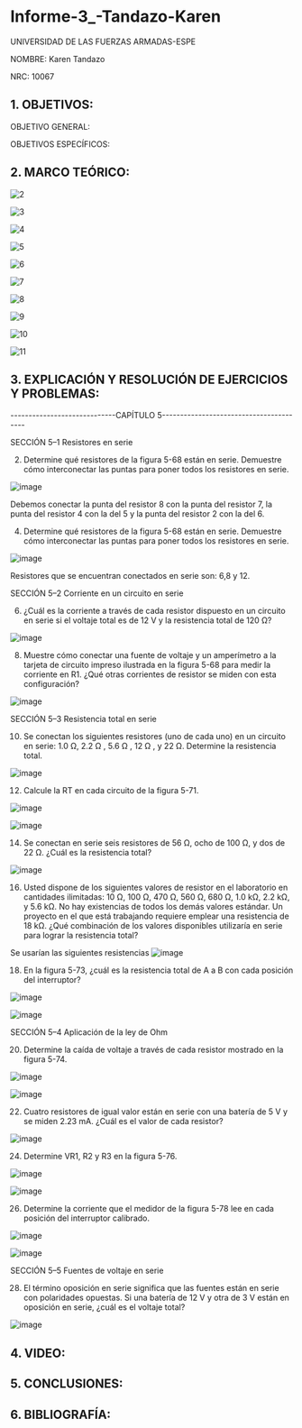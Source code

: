 # Informe-3_-Tandazo-Karen

UNIVERSIDAD DE LAS FUERZAS ARMADAS-ESPE

NOMBRE: Karen Tandazo

NRC: 10067

## 1. OBJETIVOS:

OBJETIVO GENERAL:

OBJETIVOS ESPECÍFICOS:

## 2. MARCO TEÓRICO:

![2](https://user-images.githubusercontent.com/117767335/203860286-26cbf6b6-460e-494a-a5ce-16a09638adc2.png)

![3](https://user-images.githubusercontent.com/117767335/203860287-e9a2b355-9f53-47f9-b717-6be7ca846bdb.png)

![4](https://user-images.githubusercontent.com/117767335/203860288-d5d46c3d-3478-427e-9ad9-a473154edac5.png)

![5](https://user-images.githubusercontent.com/117767335/203860290-be307d23-e117-4259-9683-4ea5c7e266c3.png)

![6](https://user-images.githubusercontent.com/117767335/203860292-b9c8ff15-74a5-4972-842c-d68ea44ab142.png)

![7](https://user-images.githubusercontent.com/117767335/203860295-ec80a9de-6aeb-4602-977c-97c6710e9619.png)

![8](https://user-images.githubusercontent.com/117767335/203860297-d90ccdd3-7eb3-4394-af12-c2aaf0d98177.png)

![9](https://user-images.githubusercontent.com/117767335/203860298-6df4c76c-156b-4c29-a733-1c4c2e5c5871.png)

![10](https://user-images.githubusercontent.com/117767335/203860300-dee8a8c8-1a43-4e93-8c1e-1f273138f438.png)

![11](https://user-images.githubusercontent.com/117767335/203860301-b8a72a2f-ba0d-4a8a-87a8-30e0193f29ad.png)

## 3. EXPLICACIÓN Y RESOLUCIÓN DE EJERCICIOS Y PROBLEMAS:

-----------------------------CAPÍTULO 5----------------------------------------

SECCIÓN 5–1 Resistores en serie

2. Determine qué resistores de la figura 5-68 están en serie. Demuestre cómo interconectar las puntas para
poner todos los resistores en serie.

![image](https://user-images.githubusercontent.com/117767335/203860612-c0960def-1fe1-4860-be21-9e26fe5cf2f2.png)

Debemos conectar la punta del resistor 8 con la punta del resistor 7, la punta del resistor 4 con la del 5 y la
punta del resistor 2 con la del 6.

4. Determine qué resistores de la figura 5-68 están en serie. Demuestre cómo interconectar las puntas para
poner todos los resistores en serie.

![image](https://user-images.githubusercontent.com/117767335/203860612-c0960def-1fe1-4860-be21-9e26fe5cf2f2.png)

Resistores que se encuentran conectados en serie son: 6,8 y 12.

SECCIÓN 5–2 Corriente en un circuito en serie

6. ¿Cuál es la corriente a través de cada resistor dispuesto en un circuito en serie si el voltaje total es de
12 V y la resistencia total de 120 Ω?

![image](https://user-images.githubusercontent.com/117767335/203862712-e0b5f88d-c851-4d5e-9a78-b4f75ebea811.png)

8. Muestre cómo conectar una fuente de voltaje y un amperímetro a la tarjeta de circuito impreso ilustrada
en la figura 5-68 para medir la corriente en R1. ¿Qué otras corrientes de resistor se miden con esta
configuración?

![image](https://user-images.githubusercontent.com/117767335/203863450-387d706f-0cee-494e-b054-12acf32eb712.png)

SECCIÓN 5–3 Resistencia total en serie

10. Se conectan los siguientes resistores (uno de cada uno) en un circuito en serie: 1.0 Ω, 2.2 Ω , 5.6 Ω ,
12 Ω , y 22 Ω. Determine la resistencia total.

![image](https://user-images.githubusercontent.com/117767335/203863742-58a02b22-0518-425c-a5d4-0f9b55124585.png)

12. Calcule la RT en cada circuito de la figura 5-71.

![image](https://user-images.githubusercontent.com/117767335/203864017-daf1ef99-22d6-4c4b-8366-063ae5e89d23.png)

![image](https://user-images.githubusercontent.com/117767335/203864936-90db3823-f13f-4bba-9d43-b90030733350.png)

14. Se conectan en serie seis resistores de 56 Ω, ocho de 100 Ω, y dos de 22 Ω. ¿Cuál es la resistencia total?

![image](https://user-images.githubusercontent.com/117767335/203865257-ef387852-0a14-48c1-a2c3-6a4e9d1ba05c.png)

16. Usted dispone de los siguientes valores de resistor en el laboratorio en cantidades ilimitadas: 10 Ω, 100
Ω, 470 Ω, 560 Ω, 680 Ω, 1.0 kΩ, 2.2 kΩ, y 5.6 kΩ. No hay existencias de todos los demás valores estándar.
Un proyecto en el que está trabajando requiere emplear una resistencia de 18 kΩ. ¿Qué combinación de los 
valores disponibles utilizaría en serie para lograr la resistencia total?

Se usarían las siguientes resistencias
![image](https://user-images.githubusercontent.com/117767335/203866240-d930f387-d6c1-4946-98ae-2ff4fedce7c6.png)

18. En la figura 5-73, ¿cuál es la resistencia total de A a B con cada posición del interruptor?

![image](https://user-images.githubusercontent.com/117767335/203866410-670283f1-b80d-491b-beb9-4d420c831c24.png)

![image](https://user-images.githubusercontent.com/117767335/203866780-70656d5c-5a2b-404a-a828-183d4305a265.png)

SECCIÓN 5–4 Aplicación de la ley de Ohm

20. Determine la caída de voltaje a través de cada resistor mostrado en la figura 5-74.

![image](https://user-images.githubusercontent.com/117767335/203866911-1d8156b2-3d98-4faa-901e-adf8e429e855.png)

![image](https://user-images.githubusercontent.com/117767335/203868318-de9c99ad-7a04-4161-8c4c-c5d5981f2c6d.png)

22. Cuatro resistores de igual valor están en serie con una batería de 5 V y se miden 2.23 mA. ¿Cuál es el
valor de cada resistor?

![image](https://user-images.githubusercontent.com/117767335/203868755-062a310a-6b3c-4426-b6e4-69ab0db73463.png)

24. Determine VR1, R2 y R3 en la figura 5-76.

![image](https://user-images.githubusercontent.com/117767335/203868847-57501137-5b19-4fff-a3ba-ca0376349d5a.png)

![image](https://user-images.githubusercontent.com/117767335/203869205-d7bd4a98-b6f6-4347-9be4-f94219e5f78e.png)

26. Determine la corriente que el medidor de la figura 5-78 lee en cada posición del interruptor calibrado.

![image](https://user-images.githubusercontent.com/117767335/203869273-b5ea1b54-88cd-4ce9-b7af-059bd3d99fd6.png)

![image](https://user-images.githubusercontent.com/117767335/203869609-fbf4fff0-c680-4e70-9270-c0afa0ed07b7.png)

SECCIÓN 5–5 Fuentes de voltaje en serie

28. El término oposición en serie significa que las fuentes están en serie con polaridades opuestas. Si una
batería de 12 V y otra de 3 V están en oposición en serie, ¿cuál es el voltaje total?

![image](https://user-images.githubusercontent.com/117767335/203869796-f8c4ad87-5684-4e29-9a79-955919ba847f.png)




## 4. VIDEO:



## 5. CONCLUSIONES:




## 6. BIBLIOGRAFÍA:

